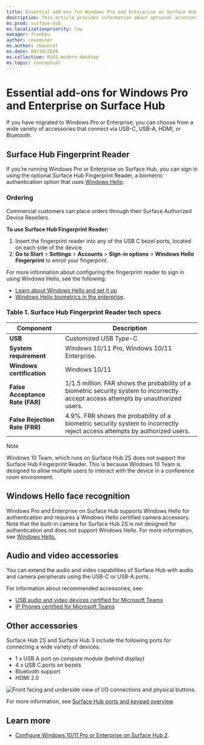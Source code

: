 ```yaml
---
title: Essential add-ons for Windows Pro and Enterprise on Surface Hub
description: This article provides information about optional accessories you can use with Windows Pro or Enterprise on Surface Hub. 
ms.prod: surface-hub
ms.localizationpriority: low
manager: frankbu
author: coveminer
ms.author: chauncel
ms.date: 09/18/2020
ms.collection: M365-modern-desktop
ms.topic: conceptual
---
```


# Essential add-ons for Windows Pro and Enterprise on Surface Hub

If you have migrated to Windows Pro or Enterprise, you can choose from a wide variety of accessories that connect via USB-C, USB-A, HDMI, or Bluetooth. 

## Surface Hub Fingerprint Reader

If you’re running Windows Pro or Enterprise on Surface Hub, you can sign in using the optional Surface Hub Fingerprint Reader, a biometric authentication option that uses [Windows Hello](/windows-hardware/design/device-experiences/windows-hello).

### Ordering

Commercial customers can place orders through their Surface Authorized Device Resellers.

**To use Surface Hub Fingerprint Reader:**

1. Insert the fingerprint reader into any of the USB C bezel ports, located on each side of the device.
2. **Go to Start** > **Settings** > **Accounts** > **Sign-in options** > **Windows Hello Fingerprint** to enroll your fingerprint.

For more information about configuring the fingerprint reader to sign in using Windows Hello, see the following:

- [Learn about Windows Hello and set it up](https://support.microsoft.com/help/4028017/windows-learn-about-windows-hello-and-set-it-up)
- [Windows Hello biometrics in the enterprise](/windows/security/identity-protection/hello-for-business/hello-biometrics-in-enterprise).

  
### Table 1. Surface Hub Fingerprint Reader tech specs


| Component                       | Description                                                                                                                          |
| ------------------------------- | ------------------------------------------------------------------------------------------------------------------------------------ |
| **USB**                         | Customized USB Type-C                                                                                                           |
| **System requirement**          | Windows 10/11 Pro, Windows 10/11 Enterprise.                                                                                               |
| **Windows certification**       | Windows 10/11                                                                                                                           |
| **False Acceptance Rate (FAR)** | 1/1.5 million. FAR shows the probability of a biometric security system to incorrectly accept access attempts by unauthorized users. |
| **False Rejection Rate (FRR)** | 4.9%. FRR shows the probability of a biometric security system to incorrectly reject access attempts by authorized users. |


> [!NOTE]
> Windows 10 Team, which runs on Surface Hub 2S does not support the Surface Hub Fingerprint Reader. This is because Windows 10 Team is designed to allow multiple users to interact with the device in a conference room environment. 
 
## Windows Hello face recognition

Windows Pro and Enterprise on Surface Hub supports Windows Hello for authentication and requires a Windows Hello certified camera accessory. Note that the built-in camera for Surface Hub 2S is not designed for authentication and does not support Windows Hello. For more information, see [Windows Hello.](/windows-hardware/design/device-experiences/windows-hello)


## Audio and video accessories

You can extend the audio and video capabilities of Surface Hub with audio and camera peripherals using the USB-C or USB-A ports.

For information about recommended accessories, see:

- [USB audio and video devices certified for Microsoft Teams](/microsoftteams/devices/usb-devices)
- [IP Phones certified for Microsoft Teams](/microsoftteams/devices/teams-ip-phones)

## Other accessories

Surface Hub 2S and Surface Hub 3 include the following ports for connecting a wide variety of devices. 

- 1 x USB A port on compute module (behind display)
- 4 x USB C ports on bezels
- Bluetooth support
- HDMI 2.0

 ![Front facing and underside view of I/O connections and physical buttons.](images/hub2s-schematic.png)

For more information, see [Surface Hub ports and keypad overview](surface-hub-port-keypad-overview.md)


## Learn more

- [Configure Windows 10/11 Pro or Enterprise on Surface Hub 2](surface-hub-2-post-install.md).